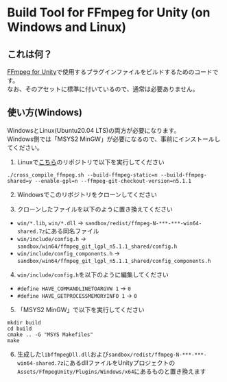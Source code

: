 # Build Tool for FFmpeg for Unity (on Windows and Linux)

## これは何？

[FFmpeg for Unity](https://assetstore.unity.com/packages/tools/video/ffmpeg-for-unity-199811)で使用するプラグインファイルをビルドするためのコードです。  
なお、そのアセットに標準に付いているので、通常は必要ありません。

## 使い方(Windows)

WindowsとLinux(Ubuntu20.04 LTS)の両方が必要になります。  
Windows側では「MSYS2 MinGW」が必要になるので、事前にインストールしてください。

1. Linuxで[こちら](https://github.com/NON906/ffmpeg-windows-build-helpers)のリポジトリで以下を実行してください

```
./cross_compile_ffmpeg.sh --build-ffmpeg-static=n --build-ffmpeg-shared=y --enable-gpl=n --ffmpeg-git-checkout-version=n5.1.1
```

2. Windowsでこのリポジトリをクローンしてください

3. クローンしたファイルを以下のように置き換えてください
- ``win/*.lib``, ``win/*.dll`` -> ``sandbox/redist/ffmpeg-N-***-***-win64-shared.7z``にある同名ファイル
- ``win/include/config.h`` -> ``sandbox/win64/ffmpeg_git_lgpl_n5.1.1_shared/config.h``
- ``win/include/config_components.h`` -> ``sandbox/win64/ffmpeg_git_lgpl_n5.1.1_shared/config_components.h``

4. ``win/include/config.h``を以下のように編集してください
- ``#define HAVE_COMMANDLINETOARGVW 1`` -> ``0``
- ``#define HAVE_GETPROCESSMEMORYINFO 1`` -> ``0``

5. 「MSYS2 MinGW」で以下を実行してください

```
mkdir build
cd build
cmake .. -G "MSYS Makefiles"
make
```

6. 生成した``libffmpegDll.dll``および``sandbox/redist/ffmpeg-N-***-***-win64-shared.7z``にあるdllファイルをUnityプロジェクトの``Assets/FfmpegUnity/Plugins/Windows/x64``にあるものと置き換えます
